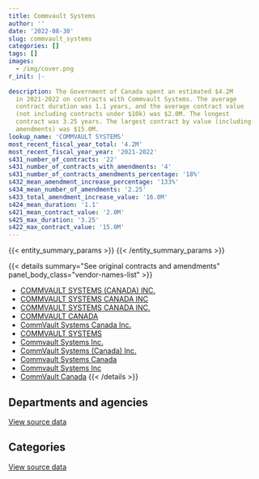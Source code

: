 ```yaml
---
title: Commvault Systems
author: ''
date: '2022-08-30'
slug: commvault_systems
categories: []
tags: []
images:
  - /img/cover.png
r_init: |-
  
description: The Government of Canada spent an estimated $4.2M
  in 2021-2022 on contracts with Commvault Systems. The average
  contract duration was 1.1 years, and the average contract value
  (not including contracts under $10k) was $2.0M. The longest
  contract was 3.25 years. The largest contract by value (including
  amendments) was $15.0M.
lookup_name: 'COMMVAULT SYSTEMS'
most_recent_fiscal_year_total: '4.2M'
most_recent_fiscal_year_year: '2021-2022'
s431_number_of_contracts: '22'
s431_number_of_contracts_with_amendments: '4'
s431_number_of_contracts_amendments_percentage: '18%'
s432_mean_amendment_increase_percentage: '133%'
s434_mean_number_of_amendments: '2.25'
s433_total_amendment_increase_value: '16.0M'
s424_mean_duration: '1.1'
s421_mean_contract_value: '2.0M'
s425_max_duration: '3.25'
s422_max_contract_value: '15.0M'
---
```


<script src="/rmarkdown-libs/htmlwidgets/htmlwidgets.js"></script>
<link href="/rmarkdown-libs/datatables-css/datatables-crosstalk.css" rel="stylesheet" />
<script src="/rmarkdown-libs/datatables-binding/datatables.js"></script>
<script src="/rmarkdown-libs/jquery/jquery-3.6.0.min.js"></script>
<link href="/rmarkdown-libs/dt-core-bootstrap/css/dataTables.bootstrap.min.css" rel="stylesheet" />
<link href="/rmarkdown-libs/dt-core-bootstrap/css/dataTables.bootstrap.extra.css" rel="stylesheet" />
<script src="/rmarkdown-libs/dt-core-bootstrap/js/jquery.dataTables.min.js"></script>
<script src="/rmarkdown-libs/dt-core-bootstrap/js/dataTables.bootstrap.min.js"></script>
<link href="/rmarkdown-libs/crosstalk/css/crosstalk.min.css" rel="stylesheet" />
<script src="/rmarkdown-libs/crosstalk/js/crosstalk.min.js"></script>
<script src="/rmarkdown-libs/htmlwidgets/htmlwidgets.js"></script>
<link href="/rmarkdown-libs/datatables-css/datatables-crosstalk.css" rel="stylesheet" />
<script src="/rmarkdown-libs/datatables-binding/datatables.js"></script>
<script src="/rmarkdown-libs/jquery/jquery-3.6.0.min.js"></script>
<link href="/rmarkdown-libs/dt-core-bootstrap/css/dataTables.bootstrap.min.css" rel="stylesheet" />
<link href="/rmarkdown-libs/dt-core-bootstrap/css/dataTables.bootstrap.extra.css" rel="stylesheet" />
<script src="/rmarkdown-libs/dt-core-bootstrap/js/jquery.dataTables.min.js"></script>
<script src="/rmarkdown-libs/dt-core-bootstrap/js/dataTables.bootstrap.min.js"></script>
<link href="/rmarkdown-libs/crosstalk/css/crosstalk.min.css" rel="stylesheet" />
<script src="/rmarkdown-libs/crosstalk/js/crosstalk.min.js"></script>

{{< entity_summary_params >}}
{{< /entity_summary_params >}}

{{< details summary="See original contracts and amendments" panel_body_class="vendor-names-list" >}}
- [COMMVAULT SYSTEMS (CANADA) INC.](https://search.open.canada.ca/en/ct/?sort=contract_value_f%20desc&page=1&search_text=%22COMMVAULT%20SYSTEMS%20%28CANADA%29%20INC.%22)
- [COMMVAULT SYSTEMS CANADA INC](https://search.open.canada.ca/en/ct/?sort=contract_value_f%20desc&page=1&search_text=%22COMMVAULT%20SYSTEMS%20CANADA%20INC%22)
- [COMMVAULT SYSTEMS CANADA INC.](https://search.open.canada.ca/en/ct/?sort=contract_value_f%20desc&page=1&search_text=%22COMMVAULT%20SYSTEMS%20CANADA%20INC.%22)
- [COMMVAULT CANADA](https://search.open.canada.ca/en/ct/?sort=contract_value_f%20desc&page=1&search_text=%22COMMVAULT%20CANADA%22)
- [CommVault Systems Canada Inc.](https://search.open.canada.ca/en/ct/?sort=contract_value_f%20desc&page=1&search_text=%22CommVault%20Systems%20Canada%20Inc.%22)
- [COMMVAULT SYSTEMS](https://search.open.canada.ca/en/ct/?sort=contract_value_f%20desc&page=1&search_text=%22COMMVAULT%20SYSTEMS%22)
- [Commvault Systems Inc.](https://search.open.canada.ca/en/ct/?sort=contract_value_f%20desc&page=1&search_text=%22Commvault%20Systems%20Inc.%22)
- [CommVault Systems (Canada) Inc.](https://search.open.canada.ca/en/ct/?sort=contract_value_f%20desc&page=1&search_text=%22CommVault%20Systems%20%28Canada%29%20Inc.%22)
- [Commvault Systems Canada](https://search.open.canada.ca/en/ct/?sort=contract_value_f%20desc&page=1&search_text=%22Commvault%20Systems%20Canada%22)
- [Commvault Systems Inc](https://search.open.canada.ca/en/ct/?sort=contract_value_f%20desc&page=1&search_text=%22Commvault%20Systems%20Inc%22)
- [CommVault Canada](https://search.open.canada.ca/en/ct/?sort=contract_value_f%20desc&page=1&search_text=%22CommVault%20Canada%22)
{{< /details >}}

## Departments and agencies

<div id="htmlwidget-1" style="width:100%;height:auto;" class="datatables html-widget"></div>
<script type="application/json" data-for="htmlwidget-1">{"x":{"style":"bootstrap","filter":"none","vertical":false,"data":[["<a href=\"/departments/cic/\">Immigration, Refugees and Citizenship Canada<\/a>","<a href=\"/departments/dnd-mdn/\">National Defence<\/a>","<a href=\"/departments/lac-bac/\">Library and Archives Canada<\/a>","<a href=\"/departments/nserc-crsng/\">Natural Sciences and Engineering Research Council of Canada<\/a>","<a href=\"/departments/osfi-bsif/\">Office of the Superintendent of Financial Institutions Canada<\/a>","<a href=\"/departments/phac-aspc/\">Public Health Agency of Canada<\/a>","<a href=\"/departments/ps-sp/\">Public Safety Canada<\/a>","<a href=\"/departments/rcmp-grc/\">Royal Canadian Mounted Police<\/a>","<a href=\"/departments/ssc-spc/\">Shared Services Canada<\/a>"],[187596.18,52288.78,15176.7,null,null,5597.57,12252.3,45335.9,2929434.56],[1191.41,26216.02,null,10432.16,null,11014.5,null,321205.59,4005657.67],[25987.53,null,null,11541.93,70959.6,null,null,null,4002921.19],[null,15327.44,null,null,null,null,null,null,4195093.46]],"container":"<table class=\"table table-striped table-hover row-border order-column display\">\n  <thead>\n    <tr>\n      <th>Department<\/th>\n      <th>2018-2019<\/th>\n      <th>2019-2020<\/th>\n      <th>2020-2021<\/th>\n      <th>2021-2022<\/th>\n    <\/tr>\n  <\/thead>\n<\/table>","options":{"order":[[4,"desc"]],"pageLength":10,"autoWidth":true,"columnDefs":[{"targets":1,"render":"function(data, type, row, meta) {\n    return type !== 'display' ? data : DTWidget.formatCurrency(data, \"$\", 2, 3, \",\", \".\", true, null);\n  }"},{"targets":2,"render":"function(data, type, row, meta) {\n    return type !== 'display' ? data : DTWidget.formatCurrency(data, \"$\", 2, 3, \",\", \".\", true, null);\n  }"},{"targets":3,"render":"function(data, type, row, meta) {\n    return type !== 'display' ? data : DTWidget.formatCurrency(data, \"$\", 2, 3, \",\", \".\", true, null);\n  }"},{"targets":4,"render":"function(data, type, row, meta) {\n    return type !== 'display' ? data : DTWidget.formatCurrency(data, \"$\", 2, 3, \",\", \".\", true, null);\n  }"},{"width":"16%","targets":[1,2,3,4]},{"className":"dt-right","targets":[1,2,3,4]}],"orderClasses":false}},"evals":["options.columnDefs.0.render","options.columnDefs.1.render","options.columnDefs.2.render","options.columnDefs.3.render"],"jsHooks":[]}</script>
<p class="text-right">
<a href="https://github.com/GoC-Spending/contracts-data/tree/main/data/out/vendors/commvault_systems/summary_by_fiscal_year_by_department.csv" class="source-data-link btn btn-link">View source data</a>
</p>

## Categories

<div id="htmlwidget-2" style="width:100%;height:auto;" class="datatables html-widget"></div>
<script type="application/json" data-for="htmlwidget-2">{"x":{"style":"bootstrap","filter":"none","vertical":false,"data":[["<a href=\"/categories/defence/\">Defence<\/a>","<a href=\"/categories/information_technology/\">Information technology<\/a>","<a href=\"/categories/human_capital/\">Human capital<\/a>"],[52288.78,3180216.5,15176.7],[26216.02,4349501.33,null],[null,4111410.25,null],[15327.44,4195093.46,null]],"container":"<table class=\"table table-striped table-hover row-border order-column display\">\n  <thead>\n    <tr>\n      <th>Category<\/th>\n      <th>2018-2019<\/th>\n      <th>2019-2020<\/th>\n      <th>2020-2021<\/th>\n      <th>2021-2022<\/th>\n    <\/tr>\n  <\/thead>\n<\/table>","options":{"order":[[4,"desc"]],"dom":"t","pageLength":30,"autoWidth":true,"columnDefs":[{"targets":1,"render":"function(data, type, row, meta) {\n    return type !== 'display' ? data : DTWidget.formatCurrency(data, \"$\", 2, 3, \",\", \".\", true, null);\n  }"},{"targets":2,"render":"function(data, type, row, meta) {\n    return type !== 'display' ? data : DTWidget.formatCurrency(data, \"$\", 2, 3, \",\", \".\", true, null);\n  }"},{"targets":3,"render":"function(data, type, row, meta) {\n    return type !== 'display' ? data : DTWidget.formatCurrency(data, \"$\", 2, 3, \",\", \".\", true, null);\n  }"},{"targets":4,"render":"function(data, type, row, meta) {\n    return type !== 'display' ? data : DTWidget.formatCurrency(data, \"$\", 2, 3, \",\", \".\", true, null);\n  }"},{"width":"16%","targets":[1,2,3,4]},{"className":"dt-right","targets":[1,2,3,4]}],"orderClasses":false,"lengthMenu":[10,25,30,50,100]}},"evals":["options.columnDefs.0.render","options.columnDefs.1.render","options.columnDefs.2.render","options.columnDefs.3.render"],"jsHooks":[]}</script>
<p class="text-right">
<a href="https://github.com/GoC-Spending/contracts-data/tree/main/data/out/vendors/commvault_systems/summary_by_fiscal_year_by_category.csv" class="source-data-link btn btn-link">View source data</a>
</p>
